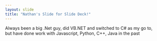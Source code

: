 ```yaml
---
layout: slide
title: "Nathan's Slide for Slide Deck!"
---
```


Always been a big .Net guy, did VB.NET and switched to C# as my go to, but have done work with Javascript, Python, C++, Java in the past
